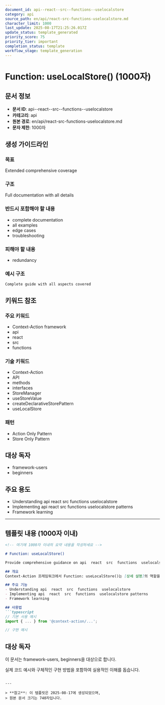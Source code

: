 ```yaml
---
document_id: api--react--src--functions--uselocalstore
category: api
source_path: en/api/react-src-functions-uselocalstore.md
character_limit: 1000
last_update: 2025-08-17T21:25:26.017Z
update_status: template_generated
priority_score: 75
priority_tier: important
completion_status: template
workflow_stage: template_generation
---
```


# Function: useLocalStore() (1000자)

## 문서 정보
- **문서 ID**: api--react--src--functions--uselocalstore
- **카테고리**: api
- **원본 경로**: en/api/react-src-functions-uselocalstore.md
- **문자 제한**: 1000자

## 생성 가이드라인

### 목표
Extended comprehensive coverage

### 구조
Full documentation with all details

### 반드시 포함해야 할 내용
- complete documentation
- all examples
- edge cases
- troubleshooting

### 피해야 할 내용  
- redundancy

### 예시 구조
```
Complete guide with all aspects covered
```

## 키워드 참조

### 주요 키워드
- Context-Action framework
- api
- react
- src
- functions

### 기술 키워드
- Context-Action
- API
- methods
- interfaces
- StoreManager
- useStoreValue
- createDeclarativeStorePattern
- useLocalStore

### 패턴
- Action Only Pattern
- Store Only Pattern

## 대상 독자
- framework-users
- beginners

## 주요 용도
- Understanding api  react  src  functions  uselocalstore
- Implementing api  react  src  functions  uselocalstore patterns
- Framework learning

---

## 템플릿 내용 (1000자 이내)

```markdown
<!-- 여기에 1000자 이내의 요약 내용을 작성하세요 -->

# Function: useLocalStore()

Provide comprehensive guidance on api  react  src  functions  uselocalstore

## 개요
Context-Action 프레임워크에서 Function: useLocalStore()는 [상세 설명]의 역할을 담당합니다.

## 주요 기능
- Understanding api  react  src  functions  uselocalstore
- Implementing api  react  src  functions  uselocalstore patterns
- Framework learning

## 사용법
```typescript
// 기본 사용 예시
import { ... } from '@context-action/...';

// 구현 예시
```

## 대상 독자
이 문서는 framework-users, beginners을 대상으로 합니다.

실제 코드 예시와 구체적인 구현 방법을 포함하여 실용적인 이해를 돕습니다.
```

---

> **참고**: 이 템플릿은 2025-08-17에 생성되었으며, 
> 원본 문서 크기는 740자입니다.
